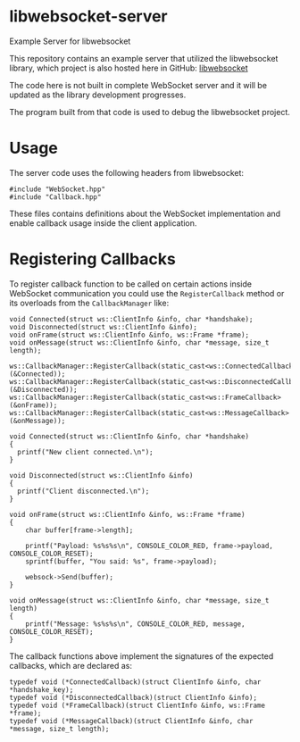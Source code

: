 libwebsocket-server
===================

Example Server for libwebsocket

This repository contains an example server that utilized the libwebsocket library, which project is also hosted here in GitHub: [libwebsocket](https://github.com/Rolice/libwebsocket)

The code here is not built in complete WebSocket server and it will be updated as the library development progresses.

The program built from that code is used to debug the libwebsocket project.

Usage
=====
The server code uses the following headers from libwebsocket:

```
#include "WebSocket.hpp"
#include "Callback.hpp"
```

These files contains definitions about the WebSocket implementation and enable callback usage inside the client application.

Registering Callbacks
=====================
To register callback function to be called on certain actions inside WebSocket communication you could use the `RegisterCallback` method or its overloads from the `CallbackManager` like:

```
void Connected(struct ws::ClientInfo &info, char *handshake);
void Disconnected(struct ws::ClientInfo &info);
void onFrame(struct ws::ClientInfo &info, ws::Frame *frame);
void onMessage(struct ws::ClientInfo &info, char *message, size_t length);

ws::CallbackManager::RegisterCallback(static_cast<ws::ConnectedCallback>(&Connected));
ws::CallbackManager::RegisterCallback(static_cast<ws::DisconnectedCallback>(&Disconnected));
ws::CallbackManager::RegisterCallback(static_cast<ws::FrameCallback>(&onFrame));
ws::CallbackManager::RegisterCallback(static_cast<ws::MessageCallback>(&onMessage));

void Connected(struct ws::ClientInfo &info, char *handshake)
{
  printf("New client connected.\n");
}

void Disconnected(struct ws::ClientInfo &info)
{
  printf("Client disconnected.\n");
}

void onFrame(struct ws::ClientInfo &info, ws::Frame *frame)
{
	char buffer[frame->length];

	printf("Payload: %s%s%s\n", CONSOLE_COLOR_RED, frame->payload, CONSOLE_COLOR_RESET);
	sprintf(buffer, "You said: %s", frame->payload);

	websock->Send(buffer);
}

void onMessage(struct ws::ClientInfo &info, char *message, size_t length)
{
	printf("Message: %s%s%s\n", CONSOLE_COLOR_RED, message, CONSOLE_COLOR_RESET);
}
```

The callback functions above implement the signatures of the expected callbacks, which are declared as:

```
typedef void (*ConnectedCallback)(struct ClientInfo &info, char *handshake_key);
typedef void (*DisconnectedCallback)(struct ClientInfo &info);
typedef void (*FrameCallback)(struct ClientInfo &info, ws::Frame *frame);
typedef void (*MessageCallback)(struct ClientInfo &info, char *message, size_t length);
```
